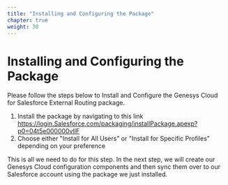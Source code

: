 ```yaml
---
title: "Installing and Configuring the Package"
chapter: true
weight: 30
---
```


# Installing and Configuring the Package
Please follow the steps below to Install and Configure the Genesys Cloud for Salesforce External Routing package.
1. Install the package by navigating to this link https://login.Salesforce.com/packaging/installPackage.apexp?p0=04t5e000000vlIF
2. Choose either "Install for All Users" or "Install for Specific Profiles" depending on your preference

This is all we need to do for this step. In the next step, we will create our Genesys Cloud configuration components and then sync them over to our Salesforce account using the package we just installed.